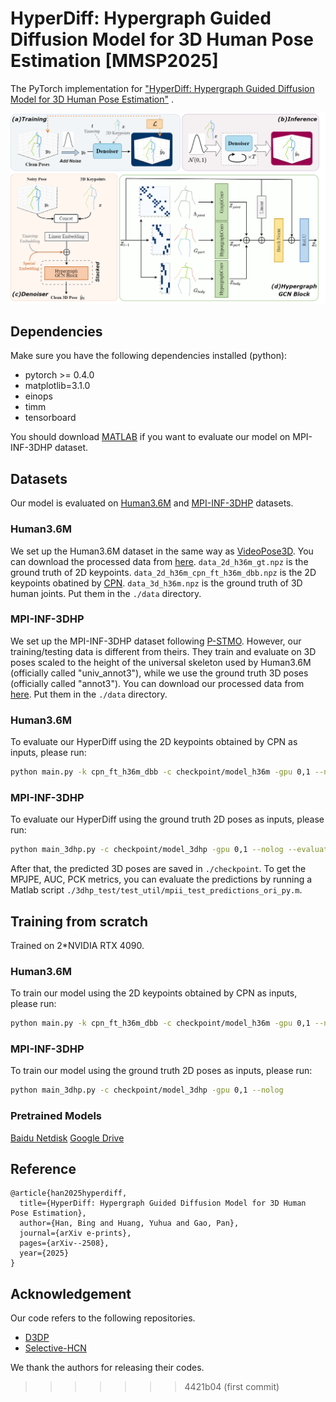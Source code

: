 
# HyperDiff: Hypergraph Guided Diffusion Model for 3D Human Pose Estimation [MMSP2025]

The PyTorch implementation for ["HyperDiff: Hypergraph Guided Diffusion Model for 3D Human Pose Estimation"](https://arxiv.org/abs/2508.14431) .
<p align="center"><img src="fig/overview.png", width="600" alt="" /></p>
<!-- <p align="center"><img src="fig/demo.gif", width="600"  alt="" /></p> -->


## Dependencies

Make sure you have the following dependencies installed (python):

* pytorch >= 0.4.0
* matplotlib=3.1.0
* einops
* timm
* tensorboard

You should download [MATLAB](https://www.mathworks.com/products/matlab-online.html) if you want to evaluate our model on MPI-INF-3DHP dataset.

## Datasets

Our model is evaluated on [Human3.6M](http://vision.imar.ro/human3.6m) and [MPI-INF-3DHP](https://vcai.mpi-inf.mpg.de/3dhp-dataset/) datasets. 

### Human3.6M

We set up the Human3.6M dataset in the same way as [VideoPose3D](https://github.com/facebookresearch/VideoPose3D/blob/master/DATASETS.md).  You can download the processed data from [here](https://drive.google.com/file/d/1FMgAf_I04GlweHMfgUKzB0CMwglxuwPe/view?usp=sharing).  `data_2d_h36m_gt.npz` is the ground truth of 2D keypoints. `data_2d_h36m_cpn_ft_h36m_dbb.npz` is the 2D keypoints obatined by [CPN](https://github.com/GengDavid/pytorch-cpn).  `data_3d_h36m.npz` is the ground truth of 3D human joints. Put them in the `./data` directory.

### MPI-INF-3DHP

We set up the MPI-INF-3DHP dataset following [P-STMO](https://github.com/paTRICK-swk/P-STMO). However, our training/testing data is different from theirs. They train and evaluate on 3D poses scaled to the height of the universal skeleton used by Human3.6M (officially called "univ_annot3"), while we use the ground truth 3D poses (officially called "annot3"). You can download our processed data from [here](https://drive.google.com/file/d/1zOM_CvLr4Ngv6Cupz1H-tt1A6bQPd_yg/view?usp=share_link). Put them in the `./data` directory. 
 

### Human3.6M

To evaluate our HyperDiff using the 2D keypoints obtained by CPN as inputs, please run:
```bash
python main.py -k cpn_ft_h36m_dbb -c checkpoint/model_h36m -gpu 0,1 --nolog --evaluate best_epoch.bin -num_proposals 1 -sampling_timesteps 1 -b 4
```

### MPI-INF-3DHP
To evaluate our HyperDiff using the ground truth 2D poses as inputs, please run:
```bash
python main_3dhp.py -c checkpoint/model_3dhp -gpu 0,1 --nolog --evaluate best_epoch.bin -num_proposals 1 -sampling_timesteps 1 -b 4
```
After that, the predicted 3D poses are saved in `./checkpoint`. To get the MPJPE, AUC, PCK metrics, you can evaluate the predictions by running a Matlab script `./3dhp_test/test_util/mpii_test_predictions_ori_py.m`.

## Training from scratch
Trained on 2*NVIDIA RTX 4090.
### Human3.6M
To train our model using the 2D keypoints obtained by CPN as inputs, please run:
```bash
python main.py -k cpn_ft_h36m_dbb -c checkpoint/model_h36m -gpu 0,1 --nolog
```

### MPI-INF-3DHP
To train our model using the ground truth 2D poses as inputs, please run:
```bash
python main_3dhp.py -c checkpoint/model_3dhp -gpu 0,1 --nolog
```

### Pretrained Models
[Baidu Netdisk](https://pan.baidu.com/s/1oiI1vFOkjgAL-4FpGbDJ2w?pwd=a7ka)
[Google Drive](https://drive.google.com/file/d/1WlMr0vlXhllDiqNq0eb3FnBXs447YILG/view?usp=drive_link)

## Reference
```
@article{han2025hyperdiff,
  title={HyperDiff: Hypergraph Guided Diffusion Model for 3D Human Pose Estimation},
  author={Han, Bing and Huang, Yuhua and Gao, Pan},
  journal={arXiv e-prints},
  pages={arXiv--2508},
  year={2025}
}
```

## Acknowledgement
Our code refers to the following repositories.

* [D3DP](https://github.com/paTRICK-swk/D3DP)
* [Selective-HCN](https://github.com/CFM-MSG/Code_SelectiveHCN)

We thank the authors for releasing their codes.
>>>>>>> 4421b04 (first commit)
